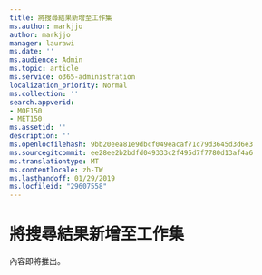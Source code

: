 ```yaml
---
title: 將搜尋結果新增至工作集
ms.author: markjjo
author: markjjo
manager: laurawi
ms.date: ''
ms.audience: Admin
ms.topic: article
ms.service: o365-administration
localization_priority: Normal
ms.collection: ''
search.appverid:
- MOE150
- MET150
ms.assetid: ''
description: ''
ms.openlocfilehash: 9bb20eea81e9dbcf049eacaf71c79d3645d3d6e3
ms.sourcegitcommit: ee28ee2b2bdfd049333c2f495d7f7780d13af4a6
ms.translationtype: MT
ms.contentlocale: zh-TW
ms.lasthandoff: 01/29/2019
ms.locfileid: "29607558"
---
```

# <a name="add-search-results-to-a-working-set"></a>將搜尋結果新增至工作集

內容即將推出。